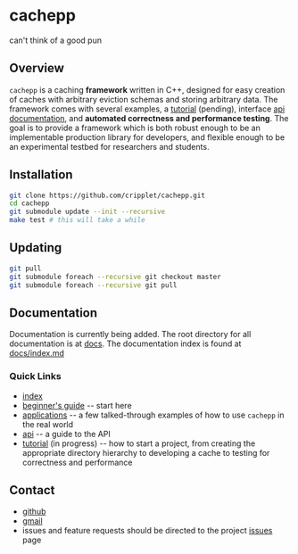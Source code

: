 cachepp
====

can't think of a good pun

Overview
----

`cachepp` is a caching **framework** written in C++, designed for easy creation of caches with arbitrary eviction schemas and storing arbitrary data. The framework comes 
with several examples, a [tutorial](docs/tutorial/index.md) (pending), interface [api documentation](docs/api/index.md), and **automated correctness and performance 
testing**. The goal is to provide a framework which is both robust enough to be an implementable production library for developers, and flexible enough to be an 
experimental testbed for researchers and students.

Installation
----

```bash
git clone https://github.com/cripplet/cachepp.git
cd cachepp
git submodule update --init --recursive
make test # this will take a while
```

Updating
----

```bash
git pull
git submodule foreach --recursive git checkout master
git submodule foreach --recursive git pull
```

Documentation
----

Documentation is currently being added. The root directory for all documentation is at [docs](docs/). The documentation index is found at [docs/index.md](docs/index.md)

### Quick Links

* [index](docs/index.md)
* [beginner's guide](docs/overview.md) -- start here
* [applications](docs/applications.md) -- a few talked-through examples of how to use `cachepp` in the real world
* [api](docs/api/index.md) -- a guide to the API
* [tutorial](docs/tutorial/index.md) (in progress) -- how to start a project, from creating the appropriate directory hierarchy to developing a cache to testing for
	correctness and performance

Contact
----

* [github](https://github.com/cripplet/cachepp.git)
* [gmail](mailto:minke.zhang@gmail.com)
* issues and feature requests should be directed to the project [issues](https://github.com/cripplet/cachepp/issues) page
